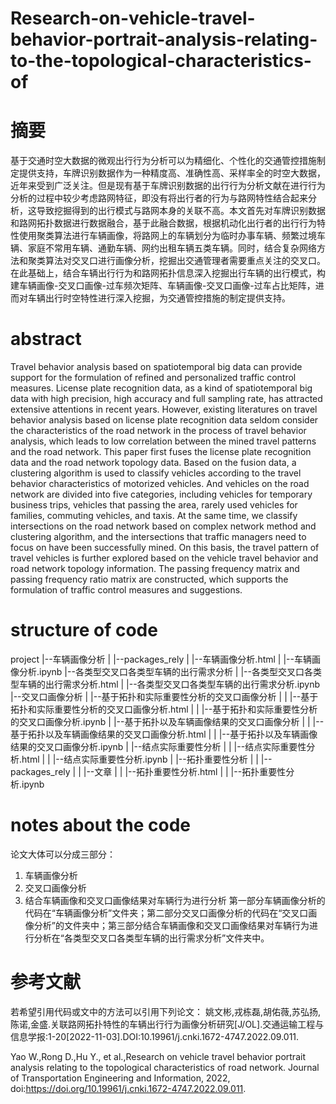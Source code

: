 # Research-on-vehicle-travel-behavior-portrait-analysis-relating-to-the-topological-characteristics-of

# 摘要
基于交通时空大数据的微观出行行为分析可以为精细化、个性化的交通管控措施制定提供支持，车牌识别数据作为一种精度高、准确性高、采样率全的时空大数据，近年来受到广泛关注。但是现有基于车牌识别数据的出行行为分析文献在进行行为分析的过程中较少考虑路网特征，即没有将出行者的行为与路网特性结合起来分析，这导致挖掘得到的出行模式与路网本身的关联不高。本文首先对车牌识别数据和路网拓扑数据进行数据融合，基于此融合数据，根据机动化出行者的出行行为特性使用聚类算法进行车辆画像，将路网上的车辆划分为临时办事车辆、频繁过境车辆、家庭不常用车辆、通勤车辆、网约出租车辆五类车辆。同时，结合复杂网络方法和聚类算法对交叉口进行画像分析，挖掘出交通管理者需要重点关注的交叉口。在此基础上，结合车辆出行行为和路网拓扑信息深入挖掘出行车辆的出行模式，构建车辆画像-交叉口画像-过车频次矩阵、车辆画像-交叉口画像-过车占比矩阵，进而对车辆出行时空特性进行深入挖掘，为交通管控措施的制定提供支持。

# abstract
Travel behavior analysis based on spatiotemporal big data can provide support for the formulation of refined and personalized traffic control measures. License plate recognition data, as a kind of spatiotemporal big data with high precision, high accuracy and full sampling rate, has attracted extensive attentions in recent years. However, existing literatures on travel behavior analysis based on license plate recognition data seldom consider the characteristics of the road network in the process of travel behavior analysis, which leads to low correlation between the mined travel patterns and the road network. This paper first fuses the license plate recognition data and the road network topology data. Based on the fusion data, a clustering algorithm is used to classify vehicles according to the travel behavior characteristics of motorized vehicles. And vehicles on the road network are divided into five categories, including vehicles for temporary business trips, vehicles that passing the area, rarely used vehicles for families, commuting vehicles, and taxis. At the same time, we classify intersections on the road network based on complex network method and clustering algorithm, and the intersections that traffic managers need to focus on have been successfully mined. On this basis, the travel pattern of travel vehicles is further explored based on the vehicle travel behavior and road network topology information. The passing frequency matrix and passing frequency ratio matrix are constructed, which supports the formulation of traffic control measures and suggestions.

# structure of code
project
|--车辆画像分析
|  |--packages_rely
|  |--车辆画像分析.html
|  |--车辆画像分析.ipynb
|--各类型交叉口各类型车辆的出行需求分析
|  |--各类型交叉口各类型车辆的出行需求分析.html
|  |--各类型交叉口各类型车辆的出行需求分析.ipynb
|--交叉口画像分析
|  |--基于拓扑和实际重要性分析的交叉口画像分析
|  |  |--基于拓扑和实际重要性分析的交叉口画像分析.html
|  |  |--基于拓扑和实际重要性分析的交叉口画像分析.ipynb
|  |--基于拓扑以及车辆画像结果的交叉口画像分析
|  |  |--基于拓扑以及车辆画像结果的交叉口画像分析.html
|  |  |--基于拓扑以及车辆画像结果的交叉口画像分析.ipynb
|  |--结点实际重要性分析
|  |  |--结点实际重要性分析.html
|  |  |--结点实际重要性分析.ipynb
|  |--拓扑重要性分析
|  |  |--packages_rely
|  |  |--文章
|  |  |--拓扑重要性分析.html
|  |  |--拓扑重要性分析.ipynb

# notes about the code
论文大体可以分成三部分：
1. 车辆画像分析
2. 交叉口画像分析
3. 结合车辆画像和交叉口画像结果对车辆行为进行分析
第一部分车辆画像分析的代码在“车辆画像分析”文件夹；第二部分交叉口画像分析的代码在“交叉口画像分析”的文件夹中；第三部分结合车辆画像和交叉口画像结果对车辆行为进行分析在“各类型交叉口各类型车辆的出行需求分析”文件夹中。

# 参考文献
若希望引用代码或文中的方法可以引用下列论文：
姚文彬,戎栋磊,胡佑薇,苏弘扬,陈诺,金盛.关联路网拓扑特性的车辆出行行为画像分析研究[J/OL].交通运输工程与信息学报:1-20[2022-11-03].DOI:10.19961/j.cnki.1672-4747.2022.09.011.

Yao W.,Rong D.,Hu Y., et al.,Research on vehicle travel behavior portrait analysis relating to the topological characteristics of road network. Journal of Transportation Engineering and Information, 2022, doi:https://doi.org/10.19961/j.cnki.1672-4747.2022.09.011.
